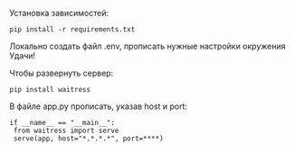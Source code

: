 Установка зависимостей:

    pip install -r requirements.txt

Локально создать файл .env, прописать нужные настройки окружения
Удачи!

Чтобы развернуть сервер:

    pip install waitress

В файле app.py прописать, указав host и port:

    if __name__ == "__main__":
     from waitress import serve
     serve(app, host="*.*.*.*", port=****)